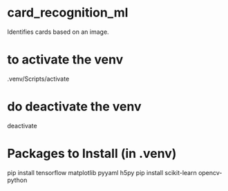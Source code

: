 # card_recognition_ml
Identifies cards based on an image. 


# to activate the venv
.venv/Scripts/activate
# do deactivate the venv
deactivate




# Packages to Install (in .venv)
pip install tensorflow matplotlib pyyaml h5py
pip install scikit-learn opencv-python